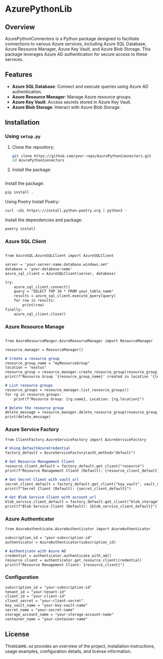 # AzurePythonLib

## Overview

AzurePythonConnectors is a Python package designed to facilitate connections to various Azure services, including Azure SQL Database, Azure Resource Manager, Azure Key Vault, and Azure Blob Storage. This package leverages Azure AD authentication for secure access to these services.

## Features

- **Azure SQL Database**: Connect and execute queries using Azure AD authentication.
- **Azure Resource Manager**: Manage Azure resource groups.
- **Azure Key Vault**: Access secrets stored in Azure Key Vault.
- **Azure Blob Storage**: Interact with Azure Blob Storage.

## Installation

### Using `setup.py`

1. Clone the repository:
   ```sh
   git clone https://github.com/your-repo/AzurePythonConnectors.git
   cd AzurePythonConnectors
   

2. Install the package:
   ```sh
Install the package:
```markdown
pip install .
```

Using Poetry
Install Poetry:  

```markdown
curl -sSL https\://install.python-poetry.org | python3 -
```
Install the dependencies and package:

```markdown
poetry install
```
### Azure SQL Client
```markdown

from AzureSQL.AzureSQLClient import AzureSQLClient

server = 'your-server-name.database.windows.net'
database = 'your-database-name'
azure_sql_client = AzureSQLClient(server, database)

try:
    azure_sql_client.connect()
    query = "SELECT TOP 10 * FROM your_table_name"
    results = azure_sql_client.execute_query(query)
    for row in results:
        print(row)
finally:
    azure_sql_client.close()
```

### Azure Resource Manage
```markdown

from AzureResourceManger.AzureResourceManager import ResourceManager

resource_manager = ResourceManager()

# Create a resource group
resource_group_name = "myResourceGroup"
location = "eastus"
resource_group = resource_manager.create_resource_group(resource_group_name, location)
print(f"Resource Group '{resource_group_name}' created in location '{location}'")

# List resource groups
resource_groups = resource_manager.list_resource_groups()
for rg in resource_groups:
    print(f"Resource Group: {rg.name}, Location: {rg.location}")

# Delete the resource group
delete_message = resource_manager.delete_resource_group(resource_group_name)
print(delete_message)
```

### Azure Service Factory
```markdown
from ClientFactory.AzureServiceFactory import AzureServiceFactory

# Using DefaultAzureCredential
factory_default = AzureServiceFactory(auth_method="default")

# Get Resource Management Client
resource_client_default = factory_default.get_client("resource")
print(f"Resource Management Client (Default): {resource_client_default}")

# Get Secret Client with vault_url
secret_client_default = factory_default.get_client("key_vault", vault_url="https://your-key-vault-name.vault.azure.net/")
print(f"Secret Client (Default): {secret_client_default}")

# Get Blob Service Client with account_url
blob_service_client_default = factory_default.get_client("blob_storage", account_url="https://your-storage-account-name.blob.core.windows.net")
print(f"Blob Service Client (Default): {blob_service_client_default}")
```

### Azure Authenticator
```markdown
from AzureAuthenticate.AzureAuthenticator import AzureAuthenticator

subscription_id = "your-subscription-id"
authenticator = AzureAuthenticator(subscription_id)

# Authenticate with Azure AD
credential = authenticator.authenticate_with_ad()
resource_client = authenticator.get_resource_client(credential)
print(f"Resource Management Client: {resource_client}")
```

### Configuration
```markdown
subscription_id = "your-subscription-id"
tenant_id = "your-tenant-id"
client_id = "your-client-id"
client_secret = "your-client-secret"
key_vault_name = "your-key-vault-name"
secret_name = "your-secret-name"
storage_account_name = "your-storage-account-name"
container_name = "your-container-name"
```
## License
This`README.md` provides an overview of the project, installation instructions, usage examples, configuration details, and license information.
